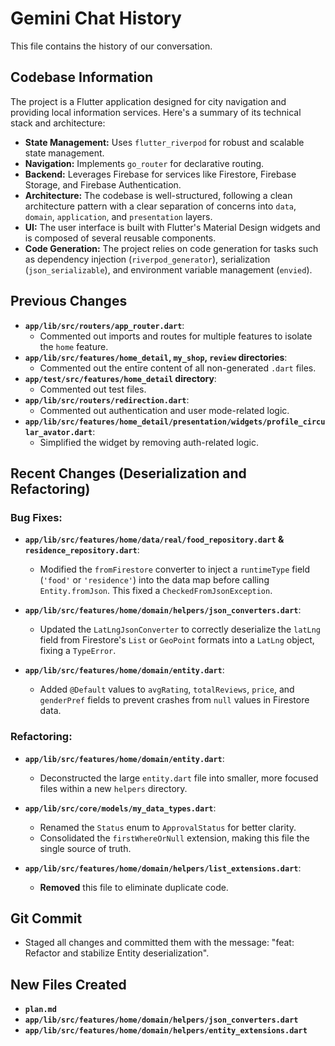 # Gemini Chat History

This file contains the history of our conversation.

## Codebase Information

The project is a Flutter application designed for city navigation and providing local information services. Here's a summary of its technical stack and architecture:

- **State Management:** Uses `flutter_riverpod` for robust and scalable state management.
- **Navigation:** Implements `go_router` for declarative routing.
- **Backend:** Leverages Firebase for services like Firestore, Firebase Storage, and Firebase Authentication.
- **Architecture:** The codebase is well-structured, following a clean architecture pattern with a clear separation of concerns into `data`, `domain`, `application`, and `presentation` layers.
- **UI:** The user interface is built with Flutter's Material Design widgets and is composed of several reusable components.
- **Code Generation:** The project relies on code generation for tasks such as dependency injection (`riverpod_generator`), serialization (`json_serializable`), and environment variable management (`envied`).

## Previous Changes

- **`app/lib/src/routers/app_router.dart`**:
    - Commented out imports and routes for multiple features to isolate the `home` feature.
- **`app/lib/src/features/home_detail`, `my_shop`, `review` directories**:
    - Commented out the entire content of all non-generated `.dart` files.
- **`app/test/src/features/home_detail` directory**:
    - Commented out test files.
- **`app/lib/src/routers/redirection.dart`**:
    - Commented out authentication and user mode-related logic.
- **`app/lib/src/features/home_detail/presentation/widgets/profile_circular_avator.dart`**:
    - Simplified the widget by removing auth-related logic.

## Recent Changes (Deserialization and Refactoring)

### Bug Fixes:
- **`app/lib/src/features/home/data/real/food_repository.dart` & `residence_repository.dart`**:
    - Modified the `fromFirestore` converter to inject a `runtimeType` field (`'food'` or `'residence'`) into the data map before calling `Entity.fromJson`. This fixed a `CheckedFromJsonException`.

- **`app/lib/src/features/home/domain/helpers/json_converters.dart`**:
    - Updated the `LatLngJsonConverter` to correctly deserialize the `latLng` field from Firestore's `List` or `GeoPoint` formats into a `LatLng` object, fixing a `TypeError`.

- **`app/lib/src/features/home/domain/entity.dart`**:
    - Added `@Default` values to `avgRating`, `totalReviews`, `price`, and `genderPref` fields to prevent crashes from `null` values in Firestore data.

### Refactoring:
- **`app/lib/src/features/home/domain/entity.dart`**:
    - Deconstructed the large `entity.dart` file into smaller, more focused files within a new `helpers` directory.

- **`app/lib/src/core/models/my_data_types.dart`**:
    - Renamed the `Status` enum to `ApprovalStatus` for better clarity.
    - Consolidated the `firstWhereOrNull` extension, making this file the single source of truth.

- **`app/lib/src/features/home/domain/helpers/list_extensions.dart`**:
    - **Removed** this file to eliminate duplicate code.

## Git Commit
- Staged all changes and committed them with the message: "feat: Refactor and stabilize Entity deserialization".

## New Files Created

- **`plan.md`**
- **`app/lib/src/features/home/domain/helpers/json_converters.dart`**
- **`app/lib/src/features/home/domain/helpers/entity_extensions.dart`**
